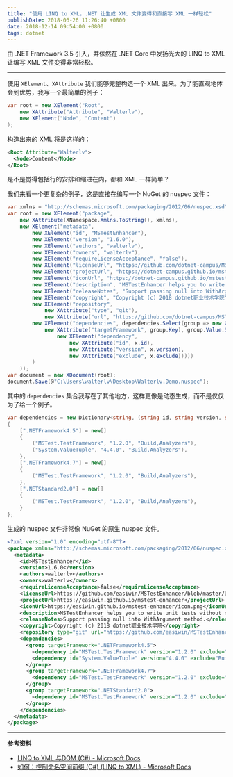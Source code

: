 ```yaml
---
title: "使用 LINQ to XML，.NET 让生成 XML 文件变得和直接写 XML 一样轻松"
publishDate: 2018-06-26 11:26:40 +0800
date: 2018-12-14 09:54:00 +0800
tags: dotnet
---
```


由 .NET Framework 3.5 引入，并依然在 .NET Core 中发扬光大的 LINQ to XML 让编写 XML 文件变得非常轻松。

---

使用 `XElement`、`XAttribute` 我们能够完整构造一个 XML 出来。为了能直观地体会到优势，我写一个最简单的例子：

```csharp
var root = new XElement("Root",
    new XAttribute("Attribute", "Walterlv"),
    new XElement("Node", "Content")
);
```

构造出来的 XML 将是这样的：

```xml
<Root Attribute="Walterlv">
  <Node>Content</Node>
</Root>
```

是不是觉得包括行的安排和缩进在内，都和 XML 一样简单？

我们来看一个更复杂的例子，这是直接在编写一个 NuGet 的 nuspec 文件：

```csharp
var xmlns = "http://schemas.microsoft.com/packaging/2012/06/nuspec.xsd";
var root = new XElement("package",
    new XAttribute(XNamespace.Xmlns.ToString(), xmlns),
    new XElement("metadata",
        new XElement("id", "MSTestEnhancer"),
        new XElement("version", "1.6.0"),
        new XElement("authors", "walterlv"),
        new XElement("owners", "walterlv"),
        new XElement("requireLicenseAcceptance", "false"),
        new XElement("licenseUrl", "https://github.com/dotnet-campus/MSTestEnhancer/blob/master/LICENSE"),
        new XElement("projectUrl", "https://dotnet-campus.github.io/mstest-enhancer"),
        new XElement("iconUrl", "https://dotnet-campus.github.io/mstest-enhancer/icon.png"),
        new XElement("description", "MSTestEnhancer helps you to write unit tests without naming any method. You can write method contract descriptions instead of writing confusing test method name when writing unit tests."),
        new XElement("releaseNotes", "Support passing null into WithArgument method."),
        new XElement("copyright", "Copyright (c) 2018 dotnet职业技术学院"),
        new XElement("repository",
            new XAttribute("type", "git"),
            new XAttribute("url", "https://github.com/dotnet-campus/MSTestEnhancer.git")),
        new XElement("dependencies", dependencies.Select(group => new XElement("group",
            new XAttribute("targetFramework", group.Key), group.Value.Select(x =>
                new XElement("dependency",
                    new XAttribute("id", x.id),
                    new XAttribute("version", x.version),
                    new XAttribute("exclude", x.exclude)))))
        )
    ));
var document = new XDocument(root);
document.Save(@"C:\Users\walterlv\Desktop\Walterlv.Demo.nuspec");
```

其中的 `dependencies` 集合我写在了其他地方，这样更像是动态生成，而不是仅仅为了给一个例子。

```csharp
var dependencies = new Dictionary<string, (string id, string version, string exclude)[]>
{
    [".NETFramework4.5"] = new[]
    {
        ("MSTest.TestFramework", "1.2.0", "Build,Analyzers"),
        ("System.ValueTuple", "4.4.0", "Build,Analyzers"),
    },
    [".NETFramework4.7"] = new[]
    {
        ("MSTest.TestFramework", "1.2.0", "Build,Analyzers"),
    },
    [".NETStandard2.0"] = new[]
    {
        ("MSTest.TestFramework", "1.2.0", "Build,Analyzers"),
    }
};
```

生成的 nuspec 文件非常像 NuGet 的原生 nuspec 文件。

```xml
<?xml version="1.0" encoding="utf-8"?>
<package xmlns="http://schemas.microsoft.com/packaging/2012/06/nuspec.xsd">
  <metadata>
    <id>MSTestEnhancer</id>
    <version>1.6.0</version>
    <authors>walterlv</authors>
    <owners>walterlv</owners>
    <requireLicenseAcceptance>false</requireLicenseAcceptance>
    <licenseUrl>https://github.com/easiwin/MSTestEnhancer/blob/master/LICENSE</licenseUrl>
    <projectUrl>https://easiwin.github.io/mstest-enhancer</projectUrl>
    <iconUrl>https://easiwin.github.io/mstest-enhancer/icon.png</iconUrl>
    <description>MSTestEnhancer helps you to write unit tests without naming any method. You can write method contract descriptions instead of writing confusing test method name when writing unit tests.</description>
    <releaseNotes>Support passing null into WithArgument method.</releaseNotes>
    <copyright>Copyright (c) 2018 dotnet职业技术学院</copyright>
    <repository type="git" url="https://github.com/easiwin/MSTestEnhancer.git" />
    <dependencies>
      <group targetFramework=".NETFramework4.5">
        <dependency id="MSTest.TestFramework" version="1.2.0" exclude="Build,Analyzers" />
        <dependency id="System.ValueTuple" version="4.4.0" exclude="Build,Analyzers" />
      </group>
      <group targetFramework=".NETFramework4.7">
        <dependency id="MSTest.TestFramework" version="1.2.0" exclude="Build,Analyzers" />
      </group>
      <group targetFramework=".NETStandard2.0">
        <dependency id="MSTest.TestFramework" version="1.2.0" exclude="Build,Analyzers" />
      </group>
    </dependencies>
  </metadata>
</package>
```

---

**参考资料**

- [LINQ to XML 与DOM (C#) - Microsoft Docs](https://docs.microsoft.com/zh-cn/dotnet/csharp/programming-guide/concepts/linq/linq-to-xml-vs-dom?wt.mc_id=MVP)
- [如何：控制命名空间前缀 (C#) (LINQ to XML) - Microsoft Docs](https://docs.microsoft.com/zh-cn/dotnet/csharp/programming-guide/concepts/linq/how-to-control-namespace-prefixes-linq-to-xml?wt.mc_id=MVP)
